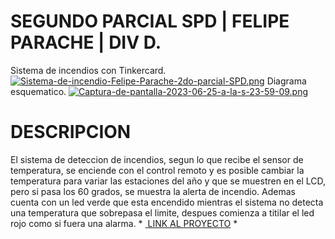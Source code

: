 # SEGUNDO PARCIAL SPD | FELIPE PARACHE | DIV D.
Sistema de incendios con Tinkercard.
[![Sistema-de-incendio-Felipe-Parache-2do-parcial-SPD.png](https://i.postimg.cc/zv5pFzBZ/Sistema-de-incendio-Felipe-Parache-2do-parcial-SPD.png)](https://postimg.cc/jwgzsrPZ)
Diagrama esquematico.
[![Captura-de-pantalla-2023-06-25-a-la-s-23-59-09.png](https://i.postimg.cc/TYtQnXvF/Captura-de-pantalla-2023-06-25-a-la-s-23-59-09.png)](https://postimg.cc/N5r1wSMk)
# DESCRIPCION
El sistema de deteccion de incendios, segun lo que recibe el sensor de temperatura, se enciende con el control remoto y es posible cambiar la temperatura para variar las estaciones del año y que se muestren en el LCD, pero si pasa los 60 grados, se muestra la alerta de incendio. Ademas cuenta con un led verde que esta encendido mientras el sistema no detecta una temperatura que sobrepasa el limite, despues comienza a titilar el led rojo como si fuera una alarma.
* <a href="https://www.tinkercad.com/things/ldfv51GAYMx-smooth-jaiks/editel?sharecode=0dnM5YBnzph6ZXr6ol9HecfyOSQs1mVIK1-DOz9EgPY"> LINK AL PROYECTO<a> *
